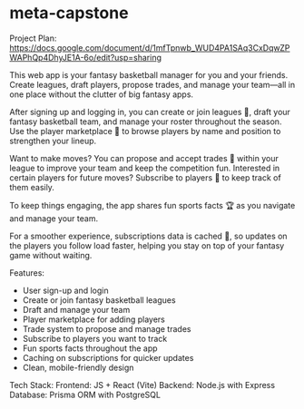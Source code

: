 # meta-capstone

Project Plan: https://docs.google.com/document/d/1mfTpnwb_WUD4PA1SAq3CxDqwZPWAPhQp4DhyJE1A-6o/edit?usp=sharing

This web app is your fantasy basketball manager for you and your friends. Create leagues, draft players, propose trades, and manage your team—all in one place without the clutter of big fantasy apps.

After signing up and logging in, you can create or join leagues 🤝, draft your fantasy basketball team, and manage your roster throughout the season. Use the player marketplace 🛒 to browse players by name and position to strengthen your lineup.

Want to make moves? You can propose and accept trades 🔄 within your league to improve your team and keep the competition fun. Interested in certain players for future moves? Subscribe to players 🔔 to keep track of them easily.

To keep things engaging, the app shares fun sports facts 🏆 as you navigate and manage your team.

For a smoother experience, subscriptions data is cached 🧊, so updates on the players you follow load faster, helping you stay on top of your fantasy game without waiting.

Features:
- User sign-up and login
- Create or join fantasy basketball leagues
- Draft and manage your team
- Player marketplace for adding players
- Trade system to propose and manage trades
- Subscribe to players you want to track
- Fun sports facts throughout the app
- Caching on subscriptions for quicker updates
- Clean, mobile-friendly design

Tech Stack:
Frontend: JS + React (Vite)
Backend: Node.js with Express
Database: Prisma ORM with PostgreSQL
